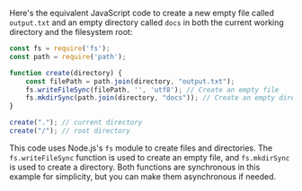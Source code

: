  Here's the equivalent JavaScript code to create a new empty file called `output.txt` and an empty directory called `docs` in both the current working directory and the filesystem root:

```javascript
const fs = require('fs');
const path = require('path');

function create(directory) {
    const filePath = path.join(directory, "output.txt");
    fs.writeFileSync(filePath, '', 'utf8'); // Create an empty file
    fs.mkdirSync(path.join(directory, "docs")); // Create an empty directory
}

create("."); // current directory
create("/"); // root directory
```

This code uses Node.js's `fs` module to create files and directories. The `fs.writeFileSync` function is used to create an empty file, and `fs.mkdirSync` is used to create a directory. Both functions are synchronous in this example for simplicity, but you can make them asynchronous if needed.
